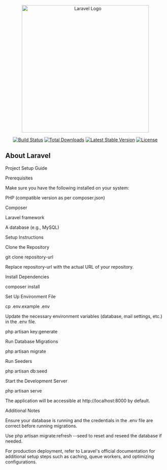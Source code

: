 <p align="center"><a href="https://laravel.com" target="_blank"><img src="https://raw.githubusercontent.com/laravel/art/master/logo-lockup/5%20SVG/2%20CMYK/1%20Full%20Color/laravel-logolockup-cmyk-red.svg" width="400" alt="Laravel Logo"></a></p>

<p align="center">
<a href="https://github.com/laravel/framework/actions"><img src="https://github.com/laravel/framework/workflows/tests/badge.svg" alt="Build Status"></a>
<a href="https://packagist.org/packages/laravel/framework"><img src="https://img.shields.io/packagist/dt/laravel/framework" alt="Total Downloads"></a>
<a href="https://packagist.org/packages/laravel/framework"><img src="https://img.shields.io/packagist/v/laravel/framework" alt="Latest Stable Version"></a>
<a href="https://packagist.org/packages/laravel/framework"><img src="https://img.shields.io/packagist/l/laravel/framework" alt="License"></a>
</p>

## About Laravel

Project Setup Guide

Prerequisites

Make sure you have the following installed on your system:

PHP (compatible version as per composer.json)

Composer

Laravel framework

A database (e.g., MySQL)

Setup Instructions

Clone the Repository

git clone repository-url

Replace repository-url with the actual URL of your repository.

Install Dependencies

composer install

Set Up Environment File

cp .env.example .env

Update the necessary environment variables (database, mail settings, etc.) in the .env file.

php artisan key:generate

Run Database Migrations

php artisan migrate

Run Seeders 

php artisan db:seed

Start the Development Server

php artisan serve

The application will be accessible at http://localhost:8000 by default.

Additional Notes

Ensure your database is running and the credentials in the .env file are correct before running migrations.

Use php artisan migrate:refresh --seed to reset and reseed the database if needed.

For production deployment, refer to Laravel's official documentation for additional setup steps such as caching, queue workers, and optimizing configurations.
